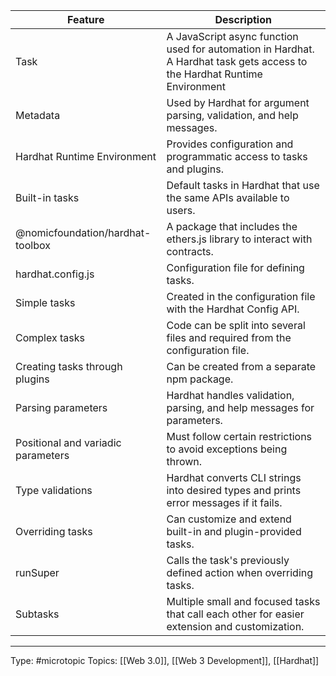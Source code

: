 | Feature        | Description                                                                                   |
|------------------------------------|-----------------------------------------------------------------------------------------------|
| Task                               | A JavaScript async function used for automation in Hardhat. A Hardhat task gets access to the Hardhat Runtime Environment              |
| Metadata                           | Used by Hardhat for argument parsing, validation, and help messages.                          |
| Hardhat Runtime Environment        | Provides configuration and programmatic access to tasks and plugins.                          |
| Built-in tasks                     | Default tasks in Hardhat that use the same APIs available to users.                           |
| @nomicfoundation/hardhat-toolbox   | A package that includes the ethers.js library to interact with contracts.                     |
| hardhat.config.js                  | Configuration file for defining tasks.                                                        |
| Simple tasks                       | Created in the configuration file with the Hardhat Config API.                                |
| Complex tasks                      | Code can be split into several files and required from the configuration file.                |
| Creating tasks through plugins     | Can be created from a separate npm package.                                                   |
| Parsing parameters                 | Hardhat handles validation, parsing, and help messages for parameters.                        |
| Positional and variadic parameters | Must follow certain restrictions to avoid exceptions being thrown.                            |
| Type validations                   | Hardhat converts CLI strings into desired types and prints error messages if it fails.        |
| Overriding tasks                   | Can customize and extend built-in and plugin-provided tasks.                                  |
| runSuper                           | Calls the task's previously defined action when overriding tasks.                             |
| Subtasks                           | Multiple small and focused tasks that call each other for easier extension and customization. |

___
Type: #microtopic 
Topics: [[Web 3.0]], [[Web 3 Development]], [[Hardhat]]

